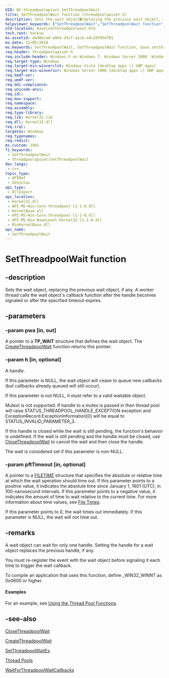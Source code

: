 ```yaml
---
UID: NF:threadpoolapiset.SetThreadpoolWait
title: SetThreadpoolWait function (threadpoolapiset.h)
description: Sets the wait object�replacing the previous wait object, if any. A worker thread calls the wait object's callback function after the handle becomes signaled or after the specified timeout expires. (SetThreadpoolWait)
helpviewer_keywords: ["SetThreadpoolWait","SetThreadpoolWait function","base.setthreadpoolwait","threadpoolapiset/SetThreadpoolWait","winbase/SetThreadpoolWait"]
old-location: base\setthreadpoolwait.htm
tech.root: backup
ms.assetid: ebd0ecad-a864-43cf-a1cb-e4c2d595ef81
ms.date: 12/05/2018
ms.keywords: SetThreadpoolWait, SetThreadpoolWait function, base.setthreadpoolwait, threadpoolapiset/SetThreadpoolWait, winbase/SetThreadpoolWait
req.header: threadpoolapiset.h
req.include-header: Windows.h on Windows 7, Windows Server 2008  Windows Server 2008 R2
req.target-type: Windows
req.target-min-winverclnt: Windows Vista [desktop apps \| UWP apps]
req.target-min-winversvr: Windows Server 2008 [desktop apps \| UWP apps]
req.kmdf-ver: 
req.umdf-ver: 
req.ddi-compliance: 
req.unicode-ansi: 
req.idl: 
req.max-support: 
req.namespace: 
req.assembly: 
req.type-library: 
req.lib: Kernel32.lib
req.dll: Kernel32.dll
req.irql: 
targetos: Windows
req.typenames: 
req.redist: 
ms.custom: 19H1
f1_keywords:
 - SetThreadpoolWait
 - threadpoolapiset/SetThreadpoolWait
dev_langs:
 - c++
topic_type:
 - APIRef
 - kbSyntax
api_type:
 - DllExport
api_location:
 - Kernel32.dll
 - API-MS-Win-Core-threadpool-l1-1-0.dll
 - KernelBase.dll
 - API-MS-Win-Core-threadpool-l1-2-0.dll
 - API-MS-Win-DownLevel-Kernel32-l1-1-0.dll
 - MinKernelBase.dll
api_name:
 - SetThreadpoolWait
---
```


# SetThreadpoolWait function


## -description

Sets the wait object, replacing the previous wait object, if any. A worker thread calls the wait object's callback function after the  handle becomes signaled or after the specified timeout expires.

## -parameters

### -param pwa [in, out]

A pointer to a <b>TP_WAIT</b> structure that defines the wait object. The <a href="/windows/desktop/api/threadpoolapiset/nf-threadpoolapiset-createthreadpoolwait">CreateThreadpoolWait</a> function returns this pointer.

### -param h [in, optional]

A handle.

If this parameter is NULL, the wait object will cease to queue new callbacks (but callbacks already queued will still occur).

If this parameter is not NULL, it must refer to a valid waitable object. 

Mutext is not supported. If handle to a mutex is passed in then thread pool will raise STATUS_THREADPOOL_HANDLE_EXCEPTION exception and ExceptionRecord.ExceptionInformation[0] will be equal to STATUS_INVALID_PARAMETER_3.

If this handle is closed while the wait is still pending, the function's behavior is undefined. If the wait is still pending and the handle must be closed, use <a href="/windows/desktop/api/threadpoolapiset/nf-threadpoolapiset-closethreadpoolwait">CloseThreadpoolWait</a> to cancel the wait and then close the handle.

The wait is considered set if this parameter is non-NULL.

### -param pftTimeout [in, optional]

A pointer to a <a href="/windows/desktop/api/minwinbase/ns-minwinbase-filetime">FILETIME</a> structure that specifies the absolute or relative time at which the wait operation should time out.  If this parameter points to a positive value, it indicates the absolute time since January 1, 1601 (UTC), in 100-nanosecond intervals. If this parameter points to a negative value, it indicates the amount of time to wait relative to the current time. For more information about time values, see <a href="/windows/desktop/SysInfo/file-times">File Times</a>.

If this parameter points to 0, the wait times out immediately. If this parameter is NULL, the wait will not time out.

## -remarks

A wait object can wait for only one handle. Setting the handle for a wait object replaces the previous handle, if any.

You must re-register the event with the wait object  before signaling it each time to trigger the wait callback.

To compile an application that uses this function, define _WIN32_WINNT as 0x0600 or higher.


#### Examples

For an example, see <a href="/windows/desktop/ProcThread/using-the-thread-pool-functions">Using the Thread Pool Functions</a>.

## -see-also

<a href="/windows/desktop/api/threadpoolapiset/nf-threadpoolapiset-closethreadpoolwait">CloseThreadpoolWait</a>



<a href="/windows/desktop/api/threadpoolapiset/nf-threadpoolapiset-createthreadpoolwait">CreateThreadpoolWait</a>



<a href="/windows/desktop/api/threadpoolapiset/nf-threadpoolapiset-setthreadpoolwaitex">SetThreadpoolWaitEx</a>



<a href="/windows/desktop/ProcThread/thread-pools">Thread Pools</a>



<a href="/windows/desktop/api/threadpoolapiset/nf-threadpoolapiset-waitforthreadpoolwaitcallbacks">WaitForThreadpoolWaitCallbacks</a>
